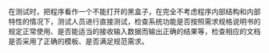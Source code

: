 在测试时，把程序看作一个不能打开的黑盒子，在完全不考虑程序内部结构和内部特性的情况下，测试人员进行直接测试，检查系统功能是否按照需求规格说明书的规定正常使用、是否能适当的接收输入数据而输出正确的结果等，检查相应的文档是否采用了正确的模板、是否满足规范需求。